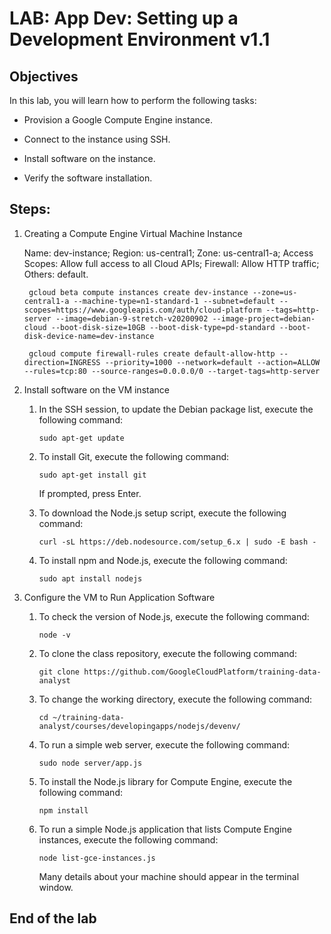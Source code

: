 # LAB: App Dev: Setting up a Development Environment v1.1

## Objectives

In this lab, you will learn how to perform the following tasks:

   - Provision a Google Compute Engine instance.

   - Connect to the instance using SSH.

   - Install software on the instance.

   - Verify the software installation.

## Steps:

1. Creating a Compute Engine Virtual Machine Instance

    Name: dev-instance;  Region: us-central1; Zone: us-central1-a; Access Scopes: Allow full access to all Cloud APIs;  Firewall: Allow HTTP traffic; Others: default.

        gcloud beta compute instances create dev-instance --zone=us-central1-a --machine-type=n1-standard-1 --subnet=default --scopes=https://www.googleapis.com/auth/cloud-platform --tags=http-server --image=debian-9-stretch-v20200902 --image-project=debian-cloud --boot-disk-size=10GB --boot-disk-type=pd-standard --boot-disk-device-name=dev-instance

        gcloud compute firewall-rules create default-allow-http --direction=INGRESS --priority=1000 --network=default --action=ALLOW --rules=tcp:80 --source-ranges=0.0.0.0/0 --target-tags=http-server 

2. Install software on the VM instance
    
    1. In the SSH session, to update the Debian package list, execute the following command:

           sudo apt-get update

    2. To install Git, execute the following command:

           sudo apt-get install git

       If prompted, press Enter.    

    3. To download the Node.js setup script, execute the following command:

           curl -sL https://deb.nodesource.com/setup_6.x | sudo -E bash -

    4. To install npm and Node.js, execute the following command:
    
           sudo apt install nodejs   


3. Configure the VM to Run Application Software

    1. To check the version of Node.js, execute the following command:
        
           node -v

    2. To clone the class repository, execute the following command:

           git clone https://github.com/GoogleCloudPlatform/training-data-analyst
    
    3. To change the working directory, execute the following command:

           cd ~/training-data-analyst/courses/developingapps/nodejs/devenv/

    4. To run a simple web server, execute the following command:

           sudo node server/app.js

    5. To install the Node.js library for Compute Engine, execute the following command:

           npm install

    6. To run a simple Node.js application that lists Compute Engine instances, execute the following command:

           node list-gce-instances.js

       Many details about your machine should appear in the terminal window.


## End of the lab

